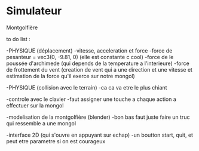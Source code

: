 # Simulateur
Montgolfière

to do list :

-PHYSIQUE (déplacement)
    -vitesse, acceleration et force
    -force de pesanteur = vec3(0, -9.81, 0) (elle est constante c cool)
    -force de le poussée d'archimede (qui depends de la temperature a l'interieure)
    -force de frottement du vent (creation de vent qui a une direction et une vitesse et estimation de la force qu'il exerce sur notre mongol)
    
-PHYSIQUE (collision avec le terrain)
    -ca ca va etre le plus chiant 
    
-controle avec le clavier
    -faut assigner une touche a chaque action a effectuer sur la mongol
    
-modelisation de la montgolfière (blender)
    -bon bas faut juste faire un truc qui ressemble a une mongol
    
-interface 2D (qui s'ouvre en appuyant sur echap)
    -un boutton start, quit, et peut etre parametre si on est courageux
